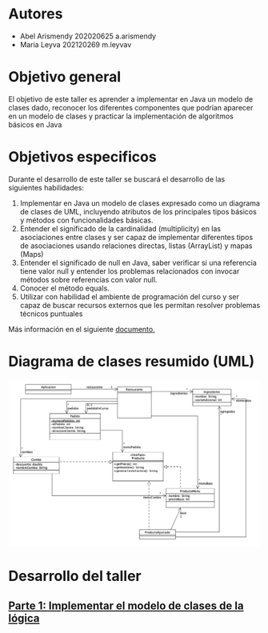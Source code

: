 # Autores
- Abel Arismendy 202020625 a.arismendy
- Maria Leyva 202120269 m.leyvav

# Objetivo general
El objetivo de este taller es aprender a implementar en Java un modelo de clases dado, reconocer los diferentes componentes que podrían aparecer en un modelo de clases y practicar la implementación de algoritmos básicos en Java

# Objetivos especificos

Durante el desarrollo de este taller se buscará el desarrollo de las siguientes habilidades:
1. Implementar en Java un modelo de clases expresado como un diagrama de clases de UML, incluyendo 
atributos de los principales tipos básicos y métodos con funcionalidades básicas.
2. Entender el significado de la cardinalidad (multiplicity) en las asociaciones entre clases y ser capaz de 
implementar diferentes tipos de asociaciones usando relaciones directas, listas (ArrayList) y mapas (Maps)
3. Entender el significado de null en Java, saber verificar si una referencia tiene valor null y entender los 
problemas relacionados con invocar métodos sobre referencias con valor null.
4. Conocer el método equals.
5. Utilizar con habilidad el ambiente de programación del curso y ser capaz de buscar recursos externos que les 
permitan resolver problemas técnicos puntuales

Más información en el siguiente [documento.](docs/hamburguesas.pdf)

# Diagrama de clases resumido (UML)

![diagrama de clases resumido](resumido.png)


# Desarrollo del taller

## [Parte 1: Implementar el modelo de clases de la lógica](docs/implement.md)